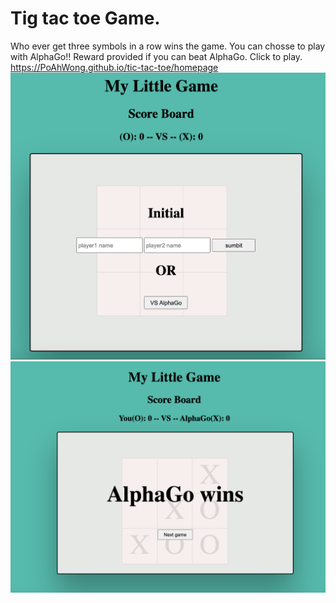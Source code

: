 # Tig tac toe Game.

Who ever get three symbols in a row wins the game.
You can chosse to play with AlphaGo!!
Reward provided if you can beat AlphaGo.
Click to play.
https://PoAhWong.github.io/tic-tac-toe/homepage
![Game looks like](/planning/gamepage.png)
![Game looks like](/planning/alphaGo.png)
